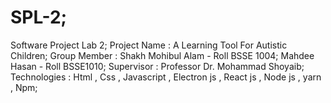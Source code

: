 # SPL-2;
Software Project Lab 2;
Project Name : A Learning Tool For Autistic Children;
Group Member :
              Shakh Mohibul Alam - Roll BSSE 1004;
              Mahdee Hasan - Roll BSSE1010;
Supervisor : Professor Dr. Mohammad Shoyaib;
Technologies : Html , Css , Javascript , Electron js , React js , Node js , yarn , Npm;

